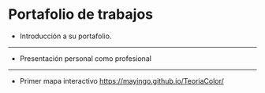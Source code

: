 Portafolio de trabajos 
=======================
- Introducción a su portafolio.

----------------------------
- Presentación personal como profesional

--------------------------
- Primer mapa interactivo
   https://mayingo.github.io/TeoriaColor/ 
  

